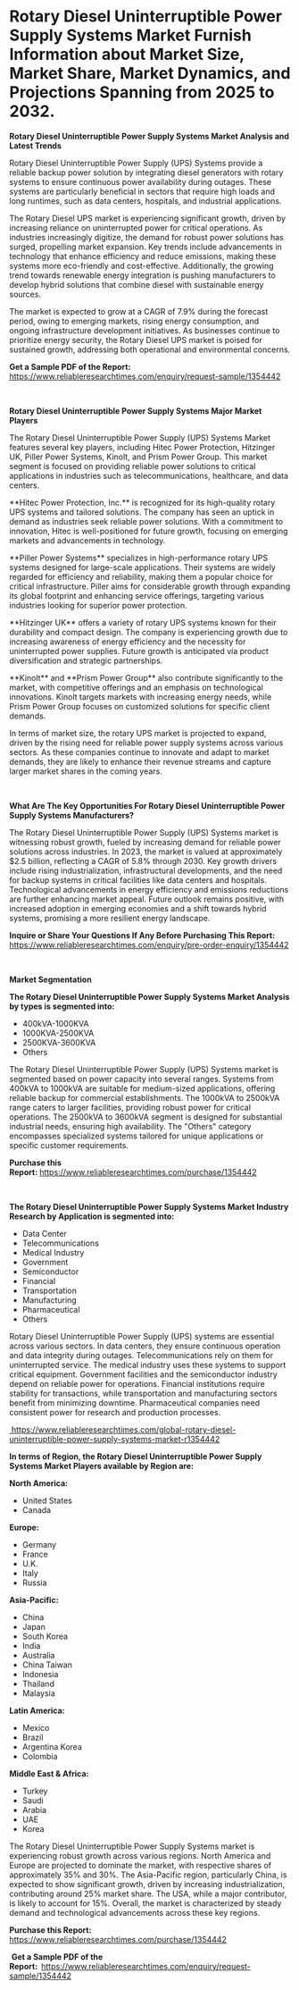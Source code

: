 <p><h1>Rotary Diesel Uninterruptible Power Supply Systems Market Furnish Information about Market Size, Market Share, Market Dynamics, and Projections Spanning from 2025 to 2032.</h1></p><p><strong>Rotary Diesel Uninterruptible Power Supply Systems Market Analysis and Latest Trends</strong></p>
<p><p>Rotary Diesel Uninterruptible Power Supply (UPS) Systems provide a reliable backup power solution by integrating diesel generators with rotary systems to ensure continuous power availability during outages. These systems are particularly beneficial in sectors that require high loads and long runtimes, such as data centers, hospitals, and industrial applications. </p><p>The Rotary Diesel UPS market is experiencing significant growth, driven by increasing reliance on uninterrupted power for critical operations. As industries increasingly digitize, the demand for robust power solutions has surged, propelling market expansion. Key trends include advancements in technology that enhance efficiency and reduce emissions, making these systems more eco-friendly and cost-effective. Additionally, the growing trend towards renewable energy integration is pushing manufacturers to develop hybrid solutions that combine diesel with sustainable energy sources.</p><p>The market is expected to grow at a CAGR of 7.9% during the forecast period, owing to emerging markets, rising energy consumption, and ongoing infrastructure development initiatives. As businesses continue to prioritize energy security, the Rotary Diesel UPS market is poised for sustained growth, addressing both operational and environmental concerns.</p></p>
<p><strong>Get a Sample PDF of the Report:&nbsp;</strong> <a href="https://www.reliableresearchtimes.com/enquiry/request-sample/1354442?utm_campaign=3543&utm_medium=2&utm_source=Github&utm_content=ia&utm_term=12042025&utm_id=rotary-diesel-uninterruptible-power-supply-systems">https://www.reliableresearchtimes.com/enquiry/request-sample/1354442</a></p>
<p>&nbsp;</p>
<p><strong>Rotary Diesel Uninterruptible Power Supply Systems Major Market Players</strong></p>
<p><p>The Rotary Diesel Uninterruptible Power Supply (UPS) Systems Market features several key players, including Hitec Power Protection, Hitzinger UK, Piller Power Systems, Kinolt, and Prism Power Group. This market segment is focused on providing reliable power solutions to critical applications in industries such as telecommunications, healthcare, and data centers.</p><p>**Hitec Power Protection, Inc.** is recognized for its high-quality rotary UPS systems and tailored solutions. The company has seen an uptick in demand as industries seek reliable power solutions. With a commitment to innovation, Hitec is well-positioned for future growth, focusing on emerging markets and advancements in technology.</p><p>**Piller Power Systems** specializes in high-performance rotary UPS systems designed for large-scale applications. Their systems are widely regarded for efficiency and reliability, making them a popular choice for critical infrastructure. Piller aims for considerable growth through expanding its global footprint and enhancing service offerings, targeting various industries looking for superior power protection.</p><p>**Hitzinger UK** offers a variety of rotary UPS systems known for their durability and compact design. The company is experiencing growth due to increasing awareness of energy efficiency and the necessity for uninterrupted power supplies. Future growth is anticipated via product diversification and strategic partnerships.</p><p>**Kinolt** and **Prism Power Group** also contribute significantly to the market, with competitive offerings and an emphasis on technological innovations. Kinolt targets markets with increasing energy needs, while Prism Power Group focuses on customized solutions for specific client demands.</p><p>In terms of market size, the rotary UPS market is projected to expand, driven by the rising need for reliable power supply systems across various sectors. As these companies continue to innovate and adapt to market demands, they are likely to enhance their revenue streams and capture larger market shares in the coming years.</p></p>
<p>&nbsp;</p>
<p><strong>What Are The Key Opportunities For Rotary Diesel Uninterruptible Power Supply Systems Manufacturers?</strong></p>
<p><p>The Rotary Diesel Uninterruptible Power Supply (UPS) Systems market is witnessing robust growth, fueled by increasing demand for reliable power solutions across industries. In 2023, the market is valued at approximately $2.5 billion, reflecting a CAGR of 5.8% through 2030. Key growth drivers include rising industrialization, infrastructural developments, and the need for backup systems in critical facilities like data centers and hospitals. Technological advancements in energy efficiency and emissions reductions are further enhancing market appeal. Future outlook remains positive, with increased adoption in emerging economies and a shift towards hybrid systems, promising a more resilient energy landscape.</p></p>
<p><strong>Inquire or Share Your Questions If Any Before Purchasing This Report:</strong> <a href="https://www.reliableresearchtimes.com/enquiry/pre-order-enquiry/1354442?utm_campaign=3543&utm_medium=2&utm_source=Github&utm_content=ia&utm_term=12042025&utm_id=rotary-diesel-uninterruptible-power-supply-systems">https://www.reliableresearchtimes.com/enquiry/pre-order-enquiry/1354442</a></p>
<p>&nbsp;</p>
<p><strong>Market Segmentation</strong></p>
<p><strong>The Rotary Diesel Uninterruptible Power Supply Systems Market Analysis by types is segmented into:</strong></p>
<p><ul><li>400kVA-1000KVA</li><li>1000KVA-2500KVA</li><li>2500KVA-3600KVA</li><li>Others</li></ul></p>
<p><p>The Rotary Diesel Uninterruptible Power Supply (UPS) Systems market is segmented based on power capacity into several ranges. Systems from 400kVA to 1000kVA are suitable for medium-sized applications, offering reliable backup for commercial establishments. The 1000kVA to 2500kVA range caters to larger facilities, providing robust power for critical operations. The 2500kVA to 3600kVA segment is designed for substantial industrial needs, ensuring high availability. The "Others" category encompasses specialized systems tailored for unique applications or specific customer requirements.</p></p>
<p><strong>Purchase this Report:&nbsp;</strong><a href="https://www.reliableresearchtimes.com/purchase/1354442?utm_campaign=3543&utm_medium=2&utm_source=Github&utm_content=ia&utm_term=12042025&utm_id=rotary-diesel-uninterruptible-power-supply-systems">https://www.reliableresearchtimes.com/purchase/1354442</a></p>
<p>&nbsp;</p>
<p><strong>The Rotary Diesel Uninterruptible Power Supply Systems Market Industry Research by Application is segmented into:</strong></p>
<p><ul><li>Data Center</li><li>Telecommunications</li><li>Medical Industry</li><li>Government</li><li>Semiconductor</li><li>Financial</li><li>Transportation</li><li>Manufacturing</li><li>Pharmaceutical</li><li>Others</li></ul></p>
<p><p>Rotary Diesel Uninterruptible Power Supply (UPS) systems are essential across various sectors. In data centers, they ensure continuous operation and data integrity during outages. Telecommunications rely on them for uninterrupted service. The medical industry uses these systems to support critical equipment. Government facilities and the semiconductor industry depend on reliable power for operations. Financial institutions require stability for transactions, while transportation and manufacturing sectors benefit from minimizing downtime. Pharmaceutical companies need consistent power for research and production processes.</p></p>
<p><a href="https://www.reliableresearchtimes.com/global-rotary-diesel-uninterruptible-power-supply-systems-market-r1354442?utm_campaign=3543&utm_medium=2&utm_source=Github&utm_content=ia&utm_term=12042025&utm_id=rotary-diesel-uninterruptible-power-supply-systems">&nbsp;https://www.reliableresearchtimes.com/global-rotary-diesel-uninterruptible-power-supply-systems-market-r1354442</a></p>
<p><strong>In terms of Region, the Rotary Diesel Uninterruptible Power Supply Systems Market Players available by Region are:</strong></p>
<p>
    <p> <strong> North America: </strong>
        <ul>
            <li>United States</li>
            <li>Canada</li>
        </ul>
        </p> 
    <p> <strong> Europe: </strong>
        <ul>
            <li>Germany</li>
            <li>France</li>
            <li>U.K.</li>
            <li>Italy</li>
            <li>Russia</li>
        </ul>
        </p> 
    <p> <strong> Asia-Pacific: </strong>
        <ul>
            <li>China</li>
            <li>Japan</li>
            <li>South Korea</li>
            <li>India</li>
            <li>Australia</li>
            <li>China Taiwan</li>
            <li>Indonesia</li>
            <li>Thailand</li>
            <li>Malaysia</li>
        </ul>
        </p> 
    <p> <strong> Latin America: </strong>
        <ul>
            <li>Mexico</li>
            <li>Brazil</li>
            <li>Argentina Korea</li>
            <li>Colombia</li>
        </ul>
        </p> 
    <p> <strong> Middle East & Africa: </strong>
        <ul>
            <li>Turkey</li>
            <li>Saudi</li>
            <li>Arabia</li>
            <li>UAE</li>
            <li>Korea</li>
        </ul>
    </p>
    </p>
<p><p>The Rotary Diesel Uninterruptible Power Supply Systems market is experiencing robust growth across various regions. North America and Europe are projected to dominate the market, with respective shares of approximately 35% and 30%. The Asia-Pacific region, particularly China, is expected to show significant growth, driven by increasing industrialization, contributing around 25% market share. The USA, while a major contributor, is likely to account for 15%. Overall, the market is characterized by steady demand and technological advancements across these key regions.</p></p>
<p><strong>Purchase this Report: </strong><a href="https://www.reliableresearchtimes.com/purchase/1354442?utm_campaign=3543&utm_medium=2&utm_source=Github&utm_content=ia&utm_term=12042025&utm_id=rotary-diesel-uninterruptible-power-supply-systems">https://www.reliableresearchtimes.com/purchase/1354442</a></p>
<p>&nbsp;<strong>Get a Sample PDF of the Report:&nbsp;&nbsp;</strong><a href="https://www.reliableresearchtimes.com/enquiry/request-sample/1354442?utm_campaign=3543&utm_medium=2&utm_source=Github&utm_content=ia&utm_term=12042025&utm_id=rotary-diesel-uninterruptible-power-supply-systems">https://www.reliableresearchtimes.com/enquiry/request-sample/1354442</a></p>
<p><strong></strong></p>
<p><p></p><p></p><p></p></p>